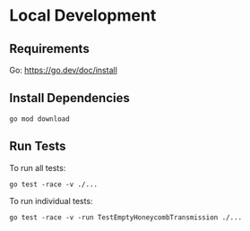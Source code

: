# Local Development

## Requirements

Go: https://go.dev/doc/install

## Install Dependencies

```shell
go mod download
```

## Run Tests

To run all tests:

```shell
go test -race -v ./...
```

To run individual tests:

```shell
go test -race -v -run TestEmptyHoneycombTransmission ./...
```
